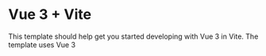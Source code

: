 ﻿# Vue 3 + Vite
This template should help get you started developing with Vue 3 in Vite. The template uses Vue 3 <script setup> SFCs, check out the script setup docs to learn more.

#Recommended IDE Setup
VS Code + Volar (and disable Vetur) + TypeScript Vue Plugin (Volar).
